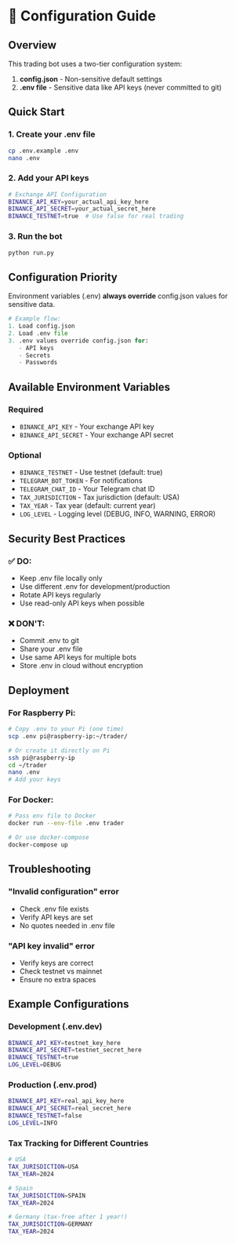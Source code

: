 # 🔧 Configuration Guide

## Overview

This trading bot uses a two-tier configuration system:
1. **config.json** - Non-sensitive default settings
2. **.env file** - Sensitive data like API keys (never committed to git)

## Quick Start

### 1. Create your .env file
```bash
cp .env.example .env
nano .env
```

### 2. Add your API keys
```bash
# Exchange API Configuration
BINANCE_API_KEY=your_actual_api_key_here
BINANCE_API_SECRET=your_actual_secret_here
BINANCE_TESTNET=true  # Use false for real trading
```

### 3. Run the bot
```bash
python run.py
```

## Configuration Priority

Environment variables (.env) **always override** config.json values for sensitive data.

```python
# Example flow:
1. Load config.json
2. Load .env file
3. .env values override config.json for:
   - API keys
   - Secrets
   - Passwords
```

## Available Environment Variables

### Required
- `BINANCE_API_KEY` - Your exchange API key
- `BINANCE_API_SECRET` - Your exchange API secret

### Optional
- `BINANCE_TESTNET` - Use testnet (default: true)
- `TELEGRAM_BOT_TOKEN` - For notifications
- `TELEGRAM_CHAT_ID` - Your Telegram chat ID
- `TAX_JURISDICTION` - Tax jurisdiction (default: USA)
- `TAX_YEAR` - Tax year (default: current year)
- `LOG_LEVEL` - Logging level (DEBUG, INFO, WARNING, ERROR)

## Security Best Practices

### ✅ DO:
- Keep .env file locally only
- Use different .env for development/production
- Rotate API keys regularly
- Use read-only API keys when possible

### ❌ DON'T:
- Commit .env to git
- Share your .env file
- Use same API keys for multiple bots
- Store .env in cloud without encryption

## Deployment

### For Raspberry Pi:
```bash
# Copy .env to your Pi (one time)
scp .env pi@raspberry-ip:~/trader/

# Or create it directly on Pi
ssh pi@raspberry-ip
cd ~/trader
nano .env
# Add your keys
```

### For Docker:
```bash
# Pass env file to Docker
docker run --env-file .env trader

# Or use docker-compose
docker-compose up
```

## Troubleshooting

### "Invalid configuration" error
- Check .env file exists
- Verify API keys are set
- No quotes needed in .env file

### "API key invalid" error
- Verify keys are correct
- Check testnet vs mainnet
- Ensure no extra spaces

## Example Configurations

### Development (.env.dev)
```bash
BINANCE_API_KEY=testnet_key_here
BINANCE_API_SECRET=testnet_secret_here
BINANCE_TESTNET=true
LOG_LEVEL=DEBUG
```

### Production (.env.prod)
```bash
BINANCE_API_KEY=real_api_key_here
BINANCE_API_SECRET=real_secret_here
BINANCE_TESTNET=false
LOG_LEVEL=INFO
```

### Tax Tracking for Different Countries
```bash
# USA
TAX_JURISDICTION=USA
TAX_YEAR=2024

# Spain
TAX_JURISDICTION=SPAIN
TAX_YEAR=2024

# Germany (tax-free after 1 year!)
TAX_JURISDICTION=GERMANY
TAX_YEAR=2024
```